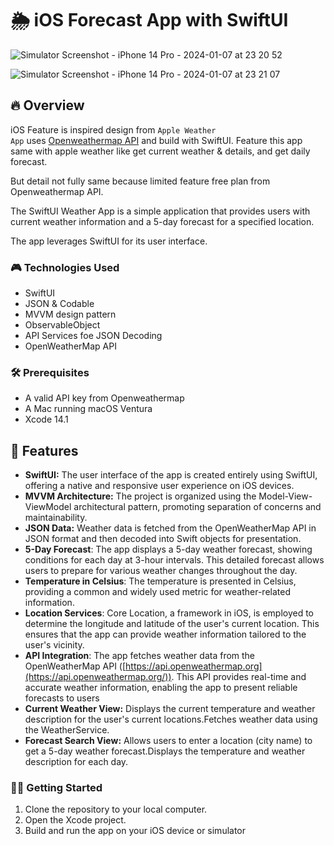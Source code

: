 # **🌦** iOS Forecast App  with SwiftUI
![Simulator Screenshot - iPhone 14 Pro - 2024-01-07 at 23 20 52](https://github.com/AmitRaj-iOS/Forecast-App/assets/94159438/b574d0b2-9a33-4b5f-a61a-83d383afbd25)

![Simulator Screenshot - iPhone 14 Pro - 2024-01-07 at 23 21 07](https://github.com/AmitRaj-iOS/Forecast-App/assets/94159438/2d33b49e-634a-4443-b3fc-1ed361719081)


## **🔥** Overview

iOS Feature is inspired design from `Apple Weather App` uses [Openweathermap API](https://openweathermap.org/api) and build with SwiftUI. Feature this app same with apple weather like get current weather & details, and get daily forecast.

 But detail not fully same because limited feature free plan from Openweathermap API.

The SwiftUI Weather App is a simple application that provides users with current weather information and a 5-day forecast for a specified location. 

The app leverages SwiftUI for its user interface.

### **🎮** Technologies Used

- SwiftUI
- JSON & Codable
- MVVM design pattern
- ObservableObject
- API Services foe JSON Decoding
- OpenWeatherMap API

### **🛠** Prerequisites

- A valid API key from Openweathermap
- A Mac running macOS Ventura
- Xcode 14.1

## **🌈 Features**

- **SwiftUI:** The user interface of the app is created entirely using SwiftUI, offering a native and responsive user experience on iOS devices.
- **MVVM Architecture:** The project is organized using the Model-View-ViewModel architectural pattern, promoting separation of concerns and maintainability.
- **JSON Data:** Weather data is fetched from the OpenWeatherMap API in JSON format and then decoded into Swift objects for presentation.
- **5-Day Forecast**: The app displays a 5-day weather forecast, showing conditions for each day at 3-hour intervals. This detailed forecast allows users to prepare for various weather changes throughout the day.
- **Temperature in Celsius**: The temperature is presented in Celsius, providing a common and widely used metric for weather-related information.
- **Location Services**: Core Location, a framework in iOS, is employed to determine the longitude and latitude of the user's current location. This ensures that the app can provide weather information tailored to the user's vicinity.
- **API Integration**: The app fetches weather data from the OpenWeatherMap API ([https://api.openweathermap.org](https://api.openweathermap.org/)). This API provides real-time and accurate weather information, enabling the app to present reliable forecasts to users
- **Current Weather View:** Displays the current temperature and weather description for the user's current locations.Fetches weather data using the WeatherService.
- **Forecast Search View:** Allows users to enter a location (city name) to get a 5-day weather forecast.Displays the temperature and weather description for each day.

### **🏄‍♂️** Getting Started

1. Clone the repository to your local computer.
2. Open the Xcode project.
3. Build and run the app on your iOS device or simulator
